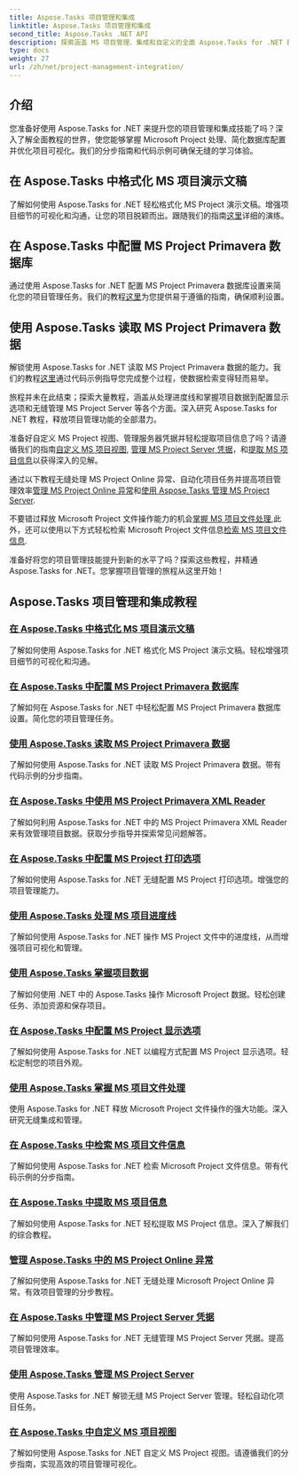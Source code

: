 ```yaml
---
title: Aspose.Tasks 项目管理和集成
linktitle: Aspose.Tasks 项目管理和集成
second_title: Aspose.Tasks .NET API
description: 探索涵盖 MS 项目管理、集成和自定义的全面 Aspose.Tasks for .NET 教程。立即增强您的项目管理技能！
type: docs
weight: 27
url: /zh/net/project-management-integration/
---
```


## 介绍

您准备好使用 Aspose.Tasks for .NET 来提升您的项目管理和集成技能了吗？深入了解全面教程的世界，使您能够掌握 Microsoft Project 处理、简化数据库配置并优化项目可视化。我们的分步指南和代码示例可确保无缝的学习体验。

## 在 Aspose.Tasks 中格式化 MS 项目演示文稿
了解如何使用 Aspose.Tasks for .NET 轻松格式化 MS Project 演示文稿。增强项目细节的可视化和沟通，让您的项目脱颖而出。跟随我们的指南[这里](./presentation-format/)详细的演练。

## 在 Aspose.Tasks 中配置 MS Project Primavera 数据库
通过使用 Aspose.Tasks for .NET 配置 MS Project Primavera 数据库设置来简化您的项目管理任务。我们的教程[这里](./primavera-database-settings/)为您提供易于遵循的指南，确保顺利设置。

## 使用 Aspose.Tasks 读取 MS Project Primavera 数据
解锁使用 Aspose.Tasks for .NET 读取 MS Project Primavera 数据的能力。我们的教程[这里](./primavera-data-reading/)通过代码示例指导您完成整个过程，使数据检索变得轻而易举。

旅程并未在此结束；探索大量教程，涵盖从处理进度线和掌握项目数据到配置显示选项和无缝管理 MS Project Server 等各个方面。深入研究 Aspose.Tasks for .NET 教程，释放项目管理功能的全部潜力。

准备好自定义 MS Project 视图、管理服务器凭据并轻松提取项目信息了吗？请遵循我们的指南[自定义 MS 项目视图](./project-views/), [管理 MS Project Server 凭据](./project-server-credentials/)，和[提取 MS 项目信息](./project-information/)以获得深入的见解。

通过以下教程无缝处理 MS Project Online 异常、自动化项目任务并提高项目管理效率[管理 MS Project Online 异常](./project-online-exceptions/)和[使用 Aspose.Tasks 管理 MS Project Server](./project-server-management/).

不要错过释放 Microsoft Project 文件操作能力的机会[掌握 MS 项目文件处理](./project-file-formats/),此外，还可以使用以下方式轻松检索 Microsoft Project 文件信息[检索 MS 项目文件信息](./project-file-information/).

准备好将您的项目管理技能提升到新的水平了吗？探索这些教程，并精通 Aspose.Tasks for .NET。您掌握项目管理的旅程从这里开始！

## Aspose.Tasks 项目管理和集成教程
### [在 Aspose.Tasks 中格式化 MS 项目演示文稿](./presentation-format/)
了解如何使用 Aspose.Tasks for .NET 格式化 MS Project 演示文稿。轻松增强项目细节的可视化和沟通。
### [在 Aspose.Tasks 中配置 MS Project Primavera 数据库](./primavera-database-settings/)
了解如何在 Aspose.Tasks for .NET 中轻松配置 MS Project Primavera 数据库设置。简化您的项目管理任务。
### [使用 Aspose.Tasks 读取 MS Project Primavera 数据](./primavera-data-reading/)
了解如何使用 Aspose.Tasks for .NET 读取 MS Project Primavera 数据。带有代码示例的分步指南。
### [在 Aspose.Tasks 中使用 MS Project Primavera XML Reader](./primavera-xml-reader/)
了解如何利用 Aspose.Tasks for .NET 中的 MS Project Primavera XML Reader 来有效管理项目数据。获取分步指导并探索常见问题解答。
### [在 Aspose.Tasks 中配置 MS Project 打印选项](./print-options/)
了解如何使用 Aspose.Tasks for .NET 无缝配置 MS Project 打印选项。增强您的项目管理能力。
### [使用 Aspose.Tasks 处理 MS 项目进度线](./progress-lines/)
了解如何使用 Aspose.Tasks for .NET 操作 MS Project 文件中的进度线，从而增强项目可视化和管理。
### [使用 Aspose.Tasks 掌握项目数据](./project-data/)
了解如何使用 .NET 中的 Aspose.Tasks 操作 Microsoft Project 数据。轻松创建任务、添加资源和保存项目。
### [在 Aspose.Tasks 中配置 MS Project 显示选项](./project-display-options/)
了解如何使用 Aspose.Tasks for .NET 以编程方式配置 MS Project 显示选项。轻松定制您的项目外观。
### [使用 Aspose.Tasks 掌握 MS 项目文件处理](./project-file-formats/)
使用 Aspose.Tasks for .NET 释放 Microsoft Project 文件操作的强大功能。深入研究无缝集成和管理。
### [在 Aspose.Tasks 中检索 MS 项目文件信息](./project-file-information/)
了解如何使用 Aspose.Tasks for .NET 检索 Microsoft Project 文件信息。带有代码示例的分步指南。
### [在 Aspose.Tasks 中提取 MS 项目信息](./project-information/)
了解如何使用 Aspose.Tasks for .NET 轻松提取 MS Project 信息。深入了解我们的综合教程。
### [管理 Aspose.Tasks 中的 MS Project Online 异常](./project-online-exceptions/)
了解如何使用 Aspose.Tasks for .NET 无缝处理 Microsoft Project Online 异常。有效项目管理的分步教程。
### [在 Aspose.Tasks 中管理 MS Project Server 凭据](./project-server-credentials/)
了解如何使用 Aspose.Tasks for .NET 无缝管理 MS Project Server 凭据。提高项目管理效率。
### [使用 Aspose.Tasks 管理 MS Project Server](./project-server-management/)
使用 Aspose.Tasks for .NET 解锁无缝 MS Project Server 管理。轻松自动化项目任务。
### [在 Aspose.Tasks 中自定义 MS 项目视图](./project-views/)
了解如何使用 Aspose.Tasks for .NET 自定义 MS Project 视图。请遵循我们的分步指南，实现高效的项目管理可视化。